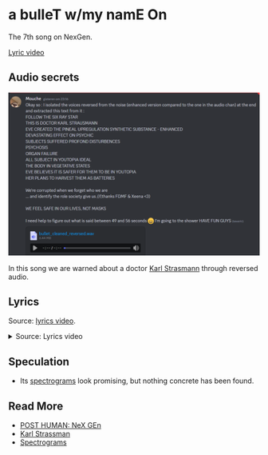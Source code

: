 # a bulleT w/my namE On

The 7th song on NexGen. 

[Lyric video](https://www.youtube.com/watch?v=woFvFaB4stk)

## Audio secrets

![img_1.png](../../Resources/music/websitesongs/bullet_reversed.png)

In this song we are warned about a doctor [Karl Strasmann](../characters/strassman) through 
reversed audio.

## Lyrics

Source: [lyrics video](https://www.youtube.com/watch?v=woFvFaB4stk).

<details class="lyrics">
<summary>Source: Lyrics video</summary>

```
i guess this is goodbye 
i guess we got what we deserved
hold on to your heart 
it’s almost over 
i guess i should’ve known 
i guess a part of me still hoped 
broken from the start 
the beat in my chest 
sounds like a swan song 
you’ve got a bullet with my name on
 
a moment of silence 
for a lifetime laid to waste 
now you’re underground 
still sounds like violence 
still got both feet in the grave 
you can’t drown it out 

i’m dreaming backwards 
nobody answers 
i won’t look down 
again 

i guess this is goodbye 
i guess we got what we deserved
hold on to your heart 
it’s almost over 
(my soul’s collateral to you) 
i guess i should’ve known 
i guess a part of me still hoped 
broken from the start 
the beat in my chest 
sounds like a swan song 
you’ve got a bullet with my name on 

i’m sorry,
did my back hurt your knife?
let me kiss it better
this time i promise that i’ll die 
do the waltz 
with your alibi
and if jesus christ returns
well just kill the fucker twice 

we get so lost, inside of your eyes 
we get so lost, still feel the butterflies 
but they’re gone 

i guess this is goodbye 
i guess we got what we deserved
hold on to your heart 
it’s almost over 
(my soul’s collateral to you) 
i guess i should’ve known 
i guess a part of me still hoped 
broken from the start 
the beat in my chest 
sounds like a swan song 
you’ve got a bullet with my name on
 
your lullabies keep me awake
i picked up your tab (paid in blood)
saw things you never (never should)
my bloody valentine of dirt 

i’m dreaming backwards 
nobody answers 
i won’t look down 
again 

i guess this is goodbye 
i guess we got what we deserved
hold on to your heart 
it’s almost over 
(my soul’s collateral to you) 
i guess i should’ve known 
i guess a part of me still hoped 
broken from the start 
the beat in my chest 
sounds like a swan song 
you’ve got a bullet with my name on
```
</details>

## Speculation

- Its [spectrograms](spectrograms) look promising, 
but nothing concrete has been found.

## Read More

- [POST HUMAN: NeX GEn](ph-nex-gen)
- [Karl Strassman](../characters/strassman)
- [Spectrograms](spectrograms)
